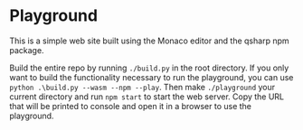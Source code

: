 # Playground

This is a simple web site built using the Monaco editor and the qsharp npm package.

Build the entire repo by running `./build.py` in the root directory.
If you only want to build the functionality necessary to run the playground, you can use `python .\build.py --wasm --npm --play`.
Then make `./playground` your current directory and run `npm start` to start the web server.
Copy the URL that will be printed to console and open it in a browser to use the playground.
